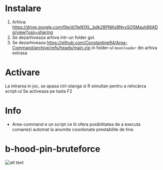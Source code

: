 
# Instalare
1. Arhiva: https://drive.google.com/file/d/1IeN1XL_bdk28PNKs8NyxSO5Mauh86ADq/view?usp=sharing
2. Se dezarhiveaza arhiva intr-un folder gol.
3. Se dezarhiveaza https://github.com/Constantine94/Area-Command/archive/refs/heads/main.zip in folder-ul `moonloader` din arhiva extrasa

# Activare
La intrarea in joc, se apasa ctrl-stanga si R simultan pentru a reîncărca script-ul
Se activeaza pe tasta F2

# Info
- Area-command e un script ce iti ofera posibilitatea de a executa comanezi automat la anumite coordonate prestabilite de tine.

# b-hood-pin-bruteforce
![alt text](https://github.com/Constantine94/b-hood-pin-bruteforce/blob/main/pin.png)
